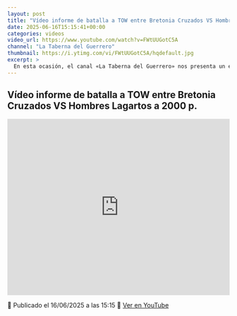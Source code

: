 ```yaml
---
layout: post
title: "Vídeo informe de batalla a TOW entre Bretonia Cruzados VS Hombres Lagartos a 2000 p."
date: 2025-06-16T15:15:41+00:00
categories: videos
video_url: https://www.youtube.com/watch?v=FWtUUGotC5A
channel: "La Taberna del Guerrero"
thumbnail: https://i.ytimg.com/vi/FWtUUGotC5A/hqdefault.jpg
excerpt: >
  En esta ocasión, el canal «La Taberna del Guerrero» nos presenta un emocionante Video Informe de batalla en el que se enfrentan los Cruzados de Bretonia contra los Hombres Lagartos, en un duelo estratégico a 2000 puntos. Descubre cómo se desarrolla este enfrentamiento épico en el universo de The Old World y qué tácticas emplean ambos ejércitos para alzarse con la victoria.
---
```


## Vídeo informe de batalla a TOW entre Bretonia Cruzados VS Hombres Lagartos a 2000 p.

<iframe width="100%" height="400" src="https://www.youtube.com/embed/FWtUUGotC5A" frameborder="0" allowfullscreen></iframe>

📅 Publicado el 16/06/2025 a las 15:15
🔗 [Ver en YouTube](https://www.youtube.com/watch?v=FWtUUGotC5A)
